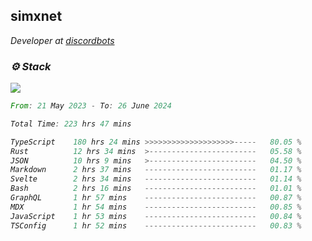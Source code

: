 <h2>simxnet</h2>
<p><em>Developer at <a href="https://github.com/dbotslist">discordbots</a></p>

### ⚙️ Stack
![](https://skillicons.dev/icons?i=git,docker,js,ts,cloudflare,css,deno,express,cpp,rust,arduino,graphql,html,nestjs,react,apollo,bash,lua,nextjs,nodejs,ps,powershell,neovim,postgres,tailwind,prisma)

<!--START_SECTION:waka-->

```rust
From: 21 May 2023 - To: 26 June 2024

Total Time: 223 hrs 47 mins

TypeScript    180 hrs 24 mins >>>>>>>>>>>>>>>>>>>>-----   80.05 %
Rust          12 hrs 34 mins  >------------------------   05.58 %
JSON          10 hrs 9 mins   >------------------------   04.50 %
Markdown      2 hrs 37 mins   -------------------------   01.17 %
Svelte        2 hrs 34 mins   -------------------------   01.14 %
Bash          2 hrs 16 mins   -------------------------   01.01 %
GraphQL       1 hr 57 mins    -------------------------   00.87 %
MDX           1 hr 54 mins    -------------------------   00.85 %
JavaScript    1 hr 53 mins    -------------------------   00.84 %
TSConfig      1 hr 52 mins    -------------------------   00.83 %
```

<!--END_SECTION:waka-->


<!--
<p align="center">
     <a href="https://discord.gg/HhybNhchcC"><img src="https://invidget.switchblade.xyz/sejc7TnX6N" align="center" ><a>
</p> 
-->
